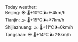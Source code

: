 Today weather:  
Beijing: ☀️ 🌡️+10°C 🌬️←4km/h  
Tianjin: 🌫  🌡️+15°C 🌬️↗7km/h  
Shijiazhuang: 🌫  🌡️+11°C 🌬️0km/h  
Tangshan: ☀️ 🌡️+14°C 🌬️↗8km/h  
